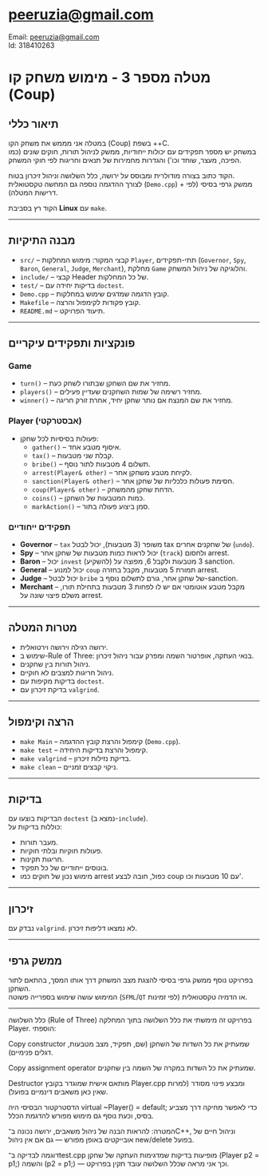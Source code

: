 # peeruzia@gmail.com

Email: peeruzia@gmail.com  
Id: 318410263

# מטלה מספר 3 - מימוש משחק קו (Coup)

## תיאור כללי

במטלה אני מממש את משחק הקו (Coup) בשפת ++C.  
במשחק יש מספר תפקידים עם יכולות ייחודיות, ממשק לניהול תורות, חוקים שונים (כמו הפיכה, מעצר, שוחד וכו') והגדרות מחמירות של תנאים וחריגות לפי חוקי המשחק.

הקוד כתוב בצורה מודולרית ומבוסס על ירושה, כלל השלושה וניהול זיכרון בטוח.  
לצורך ההדגמה נוספה גם המחשה טקסטואלית (`Demo.cpp`) + ממשק גרפי בסיסי (לפי דרישות המטלה).

הקוד רץ בסביבת **Linux** עם `make`.

---

## מבנה התיקיות

- `src/` – קבצי המקור: מימוש המחלקות `Player`, תתי-תפקידים (`Governor`, `Spy`, `Baron`, `General`, `Judge`, `Merchant`), מחלקת `Game` והלוגיקה של ניהול המשחק.
- `include/` – קבצי Header של כל המחלקות.
- `test/` – בדיקות יחידה עם `doctest`.
- `Demo.cpp` – קובץ הדגמה שמדגים שימוש במחלקות.
- `Makefile` – קובץ פקודות לקימפול והרצה.
- `README.md` – תיעוד הפרויקט.

---

## פונקציות ותפקידים עיקריים

### Game
- `turn()` – מחזיר את שם השחקן שבתורו לשחק כעת.
- `players()` – מחזיר רשימה של שמות השחקנים שעדיין פעילים.
- `winner()` – מחזיר את שם המנצח אם נותר שחקן יחיד, אחרת זורק חריגה.

### Player (אבסטרקטי)
- פעולות בסיסיות לכל שחקן:  
  - `gather()` – איסוף מטבע אחד.
  - `tax()` – קבלת שני מטבעות.
  - `bribe()` – תשלום 4 מטבעות לתור נוסף.
  - `arrest(Player& other)` – לקיחת מטבע משחקן אחר.
  - `sanction(Player& other)` – חסימת פעולות כלכליות של שחקן אחר.
  - `coup(Player& other)` – הדחת שחקן מהמשחק.
  - `coins()` – כמות המטבעות של השחקן.
  - `markAction()` – סמן ביצוע פעולה בתור.

### תפקידים ייחודיים
- **Governor** – `tax` משופר (3 מטבעות), יכול לבטל tax של שחקנים אחרים (`undo`).
- **Spy** – יכול לראות כמות מטבעות של שחקן אחר (`track`) ולחסום arrest.
- **Baron** – יכול `invest` (להשקיע) 3 מטבעות ולקבל 6, מפוצה על sanction.
- **General** – יכול למנוע `coup` תמורת 5 מטבעות, מקבל בחזרה arrest.
- **Judge** – יכול לבטל `bribe` של שחקן אחר, גורם לתשלום נוסף ב-sanction.
- **Merchant** – מקבל מטבע אוטומטי אם יש לו לפחות 3 מטבעות בתחילת תורו, משלם פיצוי שונה על arrest.

---

## מטרות המטלה

- ירושה רגילה וירושה וירטואלית.
- שימוש ב-Rule of Three: בנאי העתקה, אופרטור השמה ומפרק עבור ניהול זיכרון.
- ניהול תורות בין שחקנים.
- ניהול חריגות למצבים לא חוקיים.
- בדיקות מקיפות עם `doctest`.
- בדיקת זיכרון עם `valgrind`.

---

## הרצה וקימפול

- `make Main` – קימפול והרצת קובץ ההדגמה (`Demo.cpp`).
- `make test` – קימפול והרצת בדיקות היחידה.
- `make valgrind` – בדיקת נזילות זיכרון.
- `make clean` – ניקוי קבצים זמניים.

---

## בדיקות

הבדיקות בוצעו עם `doctest` (נמצא ב-`include`).  
כוללות בדיקות על:
- מעבר תורות.
- פעולות חוקיות ובלתי חוקיות.
- חריגות תקינות.
- בונוסים ייחודיים של כל תפקיד.
- מימוש נכון של חוקים כמו arrest כפול, חובה לבצע coup עם 10 מטבעות וכו'.

---

## זיכרון

נבדק עם `valgrind`. לא נמצאו דליפות זיכרון.

---

## ממשק גרפי

בפרויקט נוסף ממשק גרפי בסיסי להצגת מצב המשחק דרך אותו המסך, בהתאם לתור השחקן.  
המימוש עושה שימוש בספרייה פשוטה (`SFML`/`QT` לפי זמינות) או הדמיה טקסטואלית.

---






 כלל השלושה (Rule of Three)
בפרויקט זה מימשתי את כלל השלושה בתוך המחלקה Player.
הוספתי:

Copy constructor שמעתיק את כל השדות של השחקן (שם, תפקיד, מצב מטבעות, דגלים פנימיים).

Copy assignment operator שמעתיק את כל השדות במקרה של השמה בין שחקנים.

Destructor מותאם אישית שמוגדר בקובץ Player.cpp ומבצע פינוי מסודר (למרות שאין כאן משאבים דינמיים בפועל).

הדסטרקטור הבסיסי היה virtual ~Player() = default; כדי לאפשר מחיקה דרך מצביע בסיס, וכעת נוסף גם מימוש מפורש להדגמת הכלל.

המטרה: להראות הבנה של ניהול משאבים, ירושה נכונה ב־C++, וניהול חיים של אובייקטים באופן מפורש — גם אם אין ניהול new/delete בפועל.

דוגמה לבדיקה
ב־test.cpp מופיעות בדיקות שמדגימות העתקה של שחקן (Player p2 = p1;) והשמה (p2 = p1;) — וכך אני מראה שכלל השלושה עובד תקין בפרויקט.

